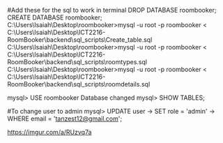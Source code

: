 #Add these for the sql to work in terminal
DROP DATABASE roombooker;
CREATE DATABASE roombooker;
C:\Users\Isaiah\Desktop\roombooker>mysql -u root -p roombooker < C:\Users\Isaiah\Desktop\ICT2216-RoomBooker\backend\sql_scripts\Create_table.sql
C:\Users\Isaiah\Desktop\roombooker>mysql -u root -p roombooker < C:\Users\Isaiah\Desktop\ICT2216-RoomBooker\backend\sql_scripts\roomtypes.sql
C:\Users\Isaiah\Desktop\roombooker>mysql -u root -p roombooker < C:\Users\Isaiah\Desktop\ICT2216-RoomBooker\backend\sql_scripts\roomdetails.sql

mysql> USE roombooker
Database changed
mysql> SHOW TABLES;

#To change user to admin
mysql> UPDATE user
    -> SET role = 'admin'
    -> WHERE email = 'tanzest12@gmail.com';





https://imgur.com/a/RUzvq7a
